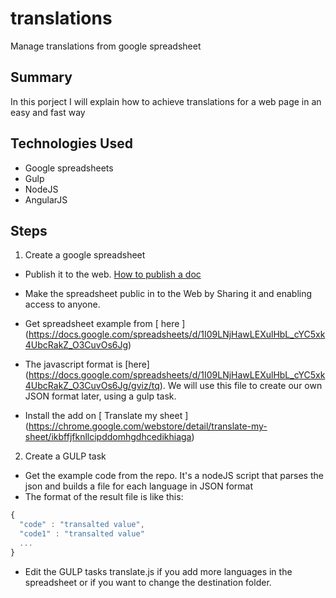 # translations
Manage translations from google spreadsheet

## Summary
In this porject I will explain how to achieve translations for a web page in an easy and fast way

## Technologies Used
* Google spreadsheets
* Gulp
* NodeJS
* AngularJS

## Steps

1. Create a google spreadsheet
 * Publish it to the web. [How to publish a doc]( https://support.google.com/docs/answer/37579?hl=en)
 * Make the spreadsheet public in to the Web by Sharing it and enabling access to anyone.
 * Get spreadsheet example from [ here ] (https://docs.google.com/spreadsheets/d/1I09LNjHawLEXulHbL_cYC5xk4UbcRakZ_O3CuvOs6Jg)
 * The javascript format is [here] (https://docs.google.com/spreadsheets/d/1I09LNjHawLEXulHbL_cYC5xk4UbcRakZ_O3CuvOs6Jg/gviz/tq). We will use this file to create our own JSON format later, using a gulp task.

 * Install the add on [ Translate my sheet ] (https://chrome.google.com/webstore/detail/translate-my-sheet/ikbffjfknllcipddomhgdhcedikhiaga)

2.  Create a GULP task
 * Get the example code from the repo. It's a nodeJS script that parses the json and builds a file for each language in JSON format
 * The format of the result file is like this: 

```javascript
{ 
  "code" : "transalted value", 
  "code1" : "transalted value"
  ...
}
```
 * Edit the GULP tasks translate.js if you add more languages in the spreadsheet or if you want to change the destination folder.



